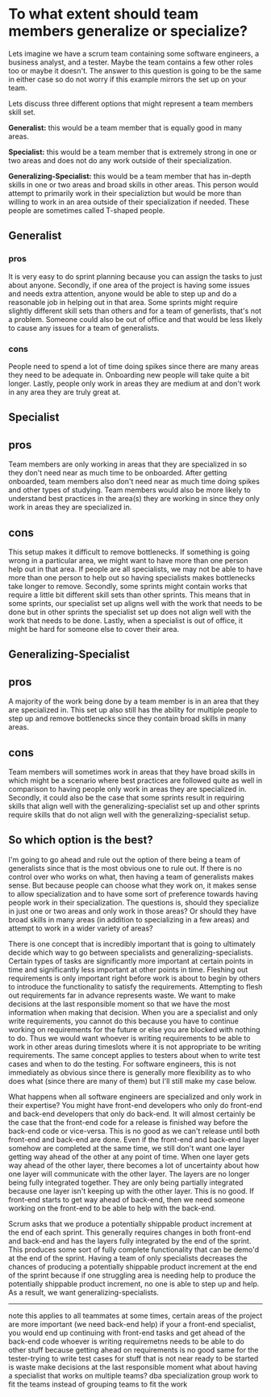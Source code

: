 # To what extent should team members generalize or specialize?

Lets imagine we have a scrum team containing some software engineers, a business analyst, and a tester. Maybe the team contains a few other roles too or maybe it doesn't. The answer to this question is going to be the same in either case so do not worry if this example mirrors the set up on your team.

Lets discuss three different options that might represent a team members skill set.

**Generalist:** this would be a team member that is equally good in many areas.

**Specialist:** this would be a team member that is extremely strong in one or two areas and does not do any work outside of their specialization.

**Generalizing-Specialist:** this would be a team member that has in-depth skills in one or two areas and broad skills in other areas. This person would attempt to primarily work in their specializtion but would be more than willing to work in an area outside of their specialization if needed. These people are sometimes called T-shaped people.

## Generalist
### pros
It is very easy to do sprint planning because you can assign the tasks to just about anyone. Secondly, if one area of the project is having some issues and needs extra attention, anyone would be able to step up and do a reasonable job in helping out in that area. Some sprints might require slightly different skill sets than others and for a team of generlists, that's not a problem. Someone could also be out of office and that would be less likely to cause any issues for a team of generalists.

### cons
People need to spend a lot of time doing spikes since there are many areas they need to be adequate in. Onboarding new people will take quite a bit longer. Lastly, people only work in areas they are medium at and don't work in any area they are truly great at.

## Specialist
## pros
Team members are only working in areas that they are specialized in so they don't need near as much time to be onboarded. After getting onboarded, team members also don't need near as much time doing spikes and other types of studying. Team members would also be more likely to understand best practices in the area(s) they are working in since they only work in areas they are specialized in.

## cons
This setup makes it difficult to remove bottlenecks. If something is going wrong in a particular area, we might want to have more than one person help out in that area. If people are all specialists, we may not be able to have more than one person to help out so having specialists makes bottlenecks take longer to remove. Secondly, some sprints might contain works that require a little bit different skill sets than other sprints. This means that in some sprints, our specialist set up aligns well with the work that needs to be done but in other sprints the specialist set up does not align well with the work that needs to be done. Lastly, when a specialist is out of office, it might be hard for someone else to cover their area.

## Generalizing-Specialist
## pros
A majority of the work being done by a team member is in an area that they are specialized in. This set up also still has the ability for multiple people to step up and remove bottlenecks since they contain broad skills in many areas.

## cons
Team members will sometimes work in areas that they have broad skills in which might be a scenario where best practices are followed quite as well in comparison to having people only work in areas they are specialized in. Secondly, it could also be the case that some sprints result in requiring skills that align well with the generalizing-specialist set up and other sprints require skills that do not align well with the generalizing-specialist setup.

## So which option is the best?
I'm going to go ahead and rule out the option of there being a team of generalists since that is the most obvious one to rule out. If there is no control over who works on what, then having a team of generalists makes sense. But because people can choose what they work on, it makes sense to allow specialization and to have some sort of preference towards having people work in their specialization. The questions is, should they specialize in just one or two areas and only work in those areas? Or should they have broad skills in many areas (in addition to specializing in a few areas) and attempt to work in a wider variety of areas?

There is one concept that is incredibly important that is going to ultimately decide which way to go between specialists and generalizing-specialists. Certain types of tasks are significantly more important at certain points in time and significantly less important at other points in time. Fleshing out requirements is only important right before work is about to begin by others to introduce the functionality to satisfy the requirements. Attempting to flesh out requirements far in advance represents waste. We want to make decisions at the last responsible moment so that we have the most information when making that decision. When you are a specialist and only write requirements, you cannot do this because you have to continue working on requirements for the future or else you are blocked with nothing to do. Thus we would want whoever is writing requirements to be able to work in other areas during timeslots where it is not appropriate to be writing requirements. The same concept applies to testers about when to write test cases and when to do the testing. For software engineers, this is not immediately as obvious since there is generally more flexibility as to who does what (since there are many of them) but I'll still make my case below.

What happens when all software engineers are specialized and only work in their expertise? You might have front-end developers who only do front-end and back-end developers that only do back-end. It will almost certainly be the case that the front-end code for a release is finished way before the back-end code or vice-versa. This is no good as we can't release until both front-end and back-end are done. Even if the front-end and back-end layer somehow are completed at the same time, we still don't want one layer getting way ahead of the other at any point of time. When one layer gets way ahead of the other layer, there becomes a lot of uncertainty about how one layer will communicate with the other layer. The layers are no longer being fully integrated together. They are only being partially integrated because one layer isn't keeping up with the other layer. This is no good. If front-end starts to get way ahead of back-end, then we need someone working on the front-end to be able to help with the back-end. 

Scrum asks that we produce a potentially shippable product increment at the end of each sprint. This generally requires changes in both front-end and back-end and has the layers fully integrated by the end of the sprint. This produces some sort of fully complete functionality that can be demo'd at the end of the sprint. Having a team of only specialists decreases the chances of producing a potentially shippable product increment at the end of the sprint because if one struggling area is needing help to produce the potentially shippable product increment, no one is able to step up and help. As a result, we want generalizing-specialists.

---------------------------
note this applies to all teammates
at some times, certain areas of the project are more important (we need back-end help)
if your a front-end specialist, you would end up continuing with front-end tasks and get ahead of the back-end code
whoever is writing requiremetns needs to be able to do other stuff because getting ahead on requirements is no good
same for the tester-trying to write test cases for stuff that is not near ready to be started is waste
make decisions at the last responsible moment
what about having a specialist that works on multiple teams?
dba specialization
group work to fit the teams instead of grouping teams to fit the work

